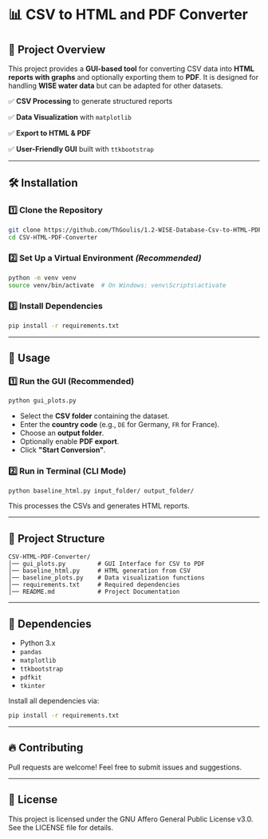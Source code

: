 # 📊 CSV to HTML and PDF Converter 

## 📌 Project Overview
This project provides a **GUI-based tool** for converting CSV data into **HTML reports with graphs** and optionally exporting them to **PDF**. It is designed for handling **WISE water data** but can be adapted for other datasets.

✅ **CSV Processing** to generate structured reports

✅ **Data Visualization** with `matplotlib`

✅ **Export to HTML & PDF**

✅ **User-Friendly GUI** built with `ttkbootstrap`


---

## 🛠️ Installation
### 1️⃣ **Clone the Repository**
```sh
git clone https://github.com/ThGoulis/1.2-WISE-Database-Csv-to-HTML-PDF-Converter.git
cd CSV-HTML-PDF-Converter
```

### 2️⃣ **Set Up a Virtual Environment** *(Recommended)*
```sh
python -m venv venv
source venv/bin/activate  # On Windows: venv\Scripts\activate
```

### 3️⃣ **Install Dependencies**
```sh
pip install -r requirements.txt
```

---

## 🚀 Usage
### **1️⃣ Run the GUI (Recommended)**
```sh
python gui_plots.py
```
- Select the **CSV folder** containing the dataset.
- Enter the **country code** (e.g., `DE` for Germany, `FR` for France).
- Choose an **output folder**.
- Optionally enable **PDF export**.
- Click **"Start Conversion"**.

### **2️⃣ Run in Terminal (CLI Mode)**
```sh
python baseline_html.py input_folder/ output_folder/
```
This processes the CSVs and generates HTML reports.

---

## 📂 Project Structure
```
CSV-HTML-PDF-Converter/
│── gui_plots.py         # GUI Interface for CSV to PDF
│── baseline_html.py     # HTML generation from CSV
│── baseline_plots.py    # Data visualization functions
│── requirements.txt     # Required dependencies
│── README.md            # Project Documentation
```

---

## 📌 Dependencies
- Python 3.x
- `pandas`
- `matplotlib`
- `ttkbootstrap`
- `pdfkit`
- `tkinter`

Install all dependencies via:
```sh
pip install -r requirements.txt
```

---

## 🔥 Contributing
Pull requests are welcome! Feel free to submit issues and suggestions.

---

## 📝 License
This project is licensed under the GNU Affero General Public License v3.0. See the LICENSE file for details.

